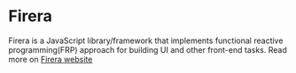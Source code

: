 # Firera
Firera is a JavaScript library/framework that implements functional reactive programming(FRP) approach for building UI and other front-end tasks.
Read more on <a href="//firera.info">Firera website</a>
